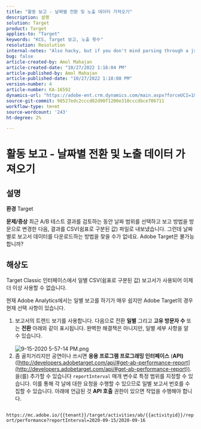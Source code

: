 ```yaml
---
title: "활동 보고 - 날짜별 전환 및 노출 데이터 가져오기"
description: 설명
solution: Target
product: Target
applies-to: "Target"
keywords: "KCS, Target 보고, 노출 횟수"
resolution: Resolution
internal-notes: "Also hacky, but if you don't mind parsing through a json file for the data, the UI makes a request to get that daily data when you load the trend report above you could grab. If you monitor the network calls it should be one with the file name of performance.at.json."
bug: false
article-created-by: Amol Mahajan
article-created-date: "10/27/2022 1:16:04 PM"
article-published-by: Amol Mahajan
article-published-date: "10/27/2022 1:18:08 PM"
version-number: 4
article-number: KA-16592
dynamics-url: "https://adobe-ent.crm.dynamics.com/main.aspx?forceUCI=1&pagetype=entityrecord&etn=knowledgearticle&id=fc74787f-f955-ed11-bba2-6045bd006793"
source-git-commit: 98527edc2cccd82d90f1200e310cccdbce706711
workflow-type: tm+mt
source-wordcount: '243'
ht-degree: 2%

---
```


# 활동 보고 - 날짜별 전환 및 노출 데이터 가져오기

## 설명

<b>환경</b>
Target


<b>문제/증상</b>
최근 A/B 테스트 결과를 검토하는 동안 날짜 범위를 선택하고 보고 방법을 방문으로 변경한 다음, 결과를 CSV(쉼표로 구분된 값) 파일로 내보냈습니다. 그런데 날짜별로 보고서 데이터를 다운로드하는 방법을 찾을 수가 없네요. Adobe Target은 불가능합니까?




## 해상도


Target Classic 인터페이스에서 일별 CSV(쉼표로 구분된 값) 보고서가 사용되어 이제 더 이상 사용할 수 없습니다.

현재 Adobe Analytics에서는 일별 보고를 하기가 매우 쉽지만 Adobe Target의 경우 현재 선택 사항이 있습니다.

1. 보고서의 트렌드 보기를 사용합니다. 다음으로 전환 <b>일별</b> 그리고 <b>고유 방문자 수</b> 또는 <b>전환</b> 아래와 같이 표시됩니다. 완벽한 해결책은 아니지만, 일별 세부 사항을 알 수 있습니다.<br>\
   ![9-15-2020 5-57-14 PM.png](https://experienceleaguecommunities.adobe.com/t5/image/serverpage/image-id/26856iB79D1F7E2EB217FD/image-size/medium?v=1.0&amp;amp;px=400)
2. 좀 골치거리지만 공연이나 쓰시면 <b>응용 프로그램 프로그래밍 인터페이스</b> (<b>API)</b> ([http://developers.adobetarget.com/api/#get-ab-performance-report](http://developers.adobetarget.com/api/#get-ab-performance-report)). 을(를) 추가할 수 있습니다 `reportInterval` 매개 변수로 특정 범위를 지정할 수 있습니다. 이를 통해 각 날에 대한 요청을 수행할 수 있으므로 일별 보고서 번호를 수집할 수 있습니다. 아래에 언급된 것 <b>API 호출</b> 권한이 있으면 작업을 수행해야 합니다.


`      https://mc.adobe.io/{{tenant}}/target/activities/ab/{{activityid}}/report/performance?reportInterval=2020-09-15/2020-09-16`


